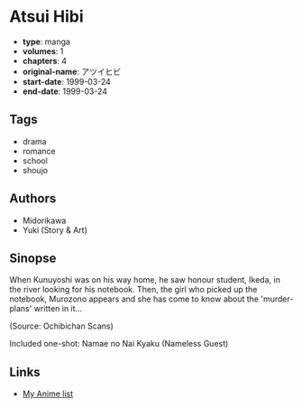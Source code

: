 # Atsui Hibi

-   **type**: manga
-   **volumes**: 1
-   **chapters**: 4
-   **original-name**: アツイヒビ
-   **start-date**: 1999-03-24
-   **end-date**: 1999-03-24

## Tags

-   drama
-   romance
-   school
-   shoujo

## Authors

-   Midorikawa
-   Yuki (Story & Art)

## Sinopse

When Kunuyoshi was on his way home, he saw honour student, Ikeda, in the river looking for his notebook. Then, the girl who picked up the notebook, Murozono appears and she has come to know about the 'murder-plans' written in it…

(Source: Ochibichan Scans)

Included one-shot: Namae no Nai Kyaku (Nameless Guest)

## Links

-   [My Anime list](https://myanimelist.net/manga/4573/Atsui_Hibi)
